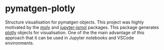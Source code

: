 # pymatgen-plotly

Structure visualisation for pymatgen objects. This project was highly motivated by the [moly](https://github.com/VHchavez/moly) and [jupyter-jsmol](https://github.com/fekad/jupyter-jsmol) packages. This package generates [plotly](https://plotly.com/python/) objects for visualisation. One of the the main advantage of this approach that it can be used in Jupyter notebooks and VSCode environments.